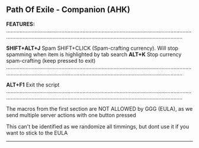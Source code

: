 
**Path Of Exile - Companion (AHK)**
-------------------------------------------------------------------------------------------------------------------------------------------------------------------------------------------------------------------
**FEATURES:**
..................................................................................................................................................................................................................................................

**SHIFT+ALT+J**  Spam SHIFT+CLICK  (Spam-crafting currency). Will stop spamming when item is highlighted by tab search
**ALT+K**  Stop currency spam-crafting (keep pressed to exit)
..................................................................................................................................................................................................................................................

**ALT+F1** Exit the script
..................................................................................................................................................................................................................................................


The  macros from the first section are NOT ALLOWED by GGG (EULA), as we send multiple server actions with one button pressed

This can't be identified as we randomize all timmings, but dont use it if you want to stick to the EULA 

-------------------------------------------------------------------------------------------------------------------------------------------------------------------------------------------------------------------